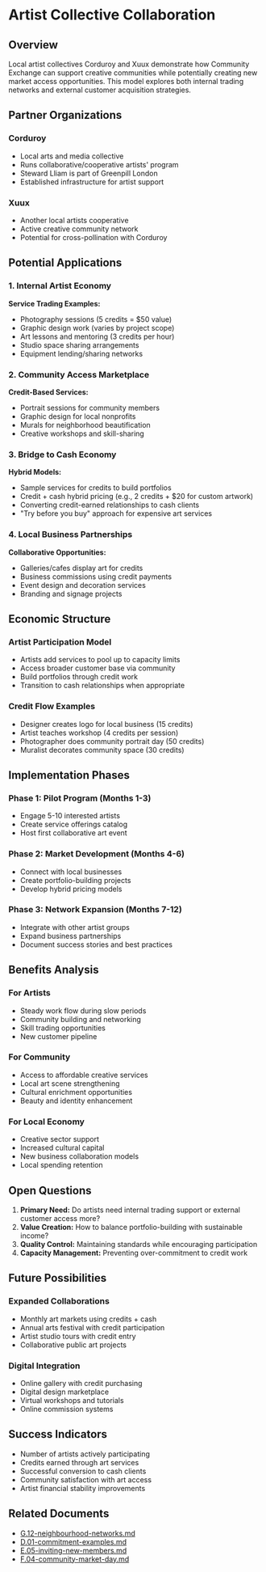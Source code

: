 # Artist Collective Collaboration

## Overview

Local artist collectives Corduroy and Xuux demonstrate how Community Exchange can support creative communities while potentially creating new market access opportunities. This model explores both internal trading networks and external customer acquisition strategies.

## Partner Organizations

### Corduroy
- Local arts and media collective
- Runs collaborative/cooperative artists' program
- Steward Lliam is part of Greenpill London
- Established infrastructure for artist support

### Xuux
- Another local artists cooperative
- Active creative community network
- Potential for cross-pollination with Corduroy

## Potential Applications

### 1. Internal Artist Economy
**Service Trading Examples:**
- Photography sessions (5 credits = $50 value)
- Graphic design work (varies by project scope)
- Art lessons and mentoring (3 credits per hour)
- Studio space sharing arrangements
- Equipment lending/sharing networks

### 2. Community Access Marketplace
**Credit-Based Services:**
- Portrait sessions for community members
- Graphic design for local nonprofits
- Murals for neighborhood beautification
- Creative workshops and skill-sharing

### 3. Bridge to Cash Economy
**Hybrid Models:**
- Sample services for credits to build portfolios
- Credit + cash hybrid pricing (e.g., 2 credits + $20 for custom artwork)
- Converting credit-earned relationships to cash clients
- "Try before you buy" approach for expensive art services

### 4. Local Business Partnerships
**Collaborative Opportunities:**
- Galleries/cafes display art for credits
- Business commissions using credit payments
- Event design and decoration services
- Branding and signage projects

## Economic Structure

### Artist Participation Model
- Artists add services to pool up to capacity limits
- Access broader customer base via community
- Build portfolios through credit work
- Transition to cash relationships when appropriate

### Credit Flow Examples
- Designer creates logo for local business (15 credits)
- Artist teaches workshop (4 credits per session)
- Photographer does community portrait day (50 credits)
- Muralist decorates community space (30 credits)

## Implementation Phases

### Phase 1: Pilot Program (Months 1-3)
- Engage 5-10 interested artists
- Create service offerings catalog
- Host first collaborative art event

### Phase 2: Market Development (Months 4-6)
- Connect with local businesses
- Create portfolio-building projects
- Develop hybrid pricing models

### Phase 3: Network Expansion (Months 7-12)
- Integrate with other artist groups
- Expand business partnerships
- Document success stories and best practices

## Benefits Analysis

### For Artists
- Steady work flow during slow periods
- Community building and networking
- Skill trading opportunities
- New customer pipeline

### For Community
- Access to affordable creative services
- Local art scene strengthening
- Cultural enrichment opportunities
- Beauty and identity enhancement

### For Local Economy
- Creative sector support
- Increased cultural capital
- New business collaboration models
- Local spending retention

## Open Questions

1. **Primary Need:** Do artists need internal trading support or external customer access more?
2. **Value Creation:** How to balance portfolio-building with sustainable income?
3. **Quality Control:** Maintaining standards while encouraging participation
4. **Capacity Management:** Preventing over-commitment to credit work

## Future Possibilities

### Expanded Collaborations
- Monthly art markets using credits + cash
- Annual arts festival with credit participation
- Artist studio tours with credit entry
- Collaborative public art projects

### Digital Integration
- Online gallery with credit purchasing
- Digital design marketplace
- Virtual workshops and tutorials
- Online commission systems

## Success Indicators

- Number of artists actively participating
- Credits earned through art services
- Successful conversion to cash clients
- Community satisfaction with art access
- Artist financial stability improvements

## Related Documents

- [G.12-neighbourhood-networks.md](./G.12-neighbourhood-networks.md)
- [D.01-commitment-examples.md](/notes/ics/ccc/v0.2/D-Examples/D.01-commitment-examples.md)
- [E.05-inviting-new-members.md](/notes/ics/ccc/v0.2/E-Guides/E.05-inviting-new-members.md)
- [F.04-community-market-day.md](/notes/ics/ccc/v0.2/F-Activities/F.04-community-market-day.md)
